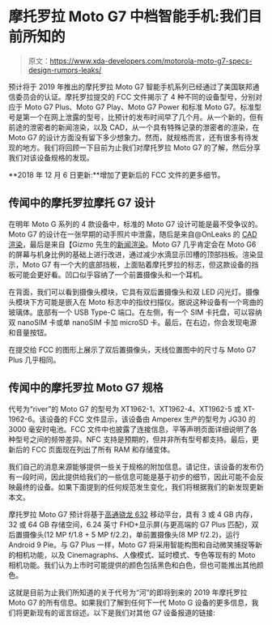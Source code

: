 # 摩托罗拉 Moto G7 中档智能手机:我们目前所知的

> 原文：<https://www.xda-developers.com/motorola-moto-g7-specs-design-rumors-leaks/>

预计将于 2019 年推出的摩托罗拉 Moto G7 智能手机系列已经通过了美国联邦通信委员会的认证。摩托罗拉提交的 FCC 文件揭示了 4 种不同的设备型号，分别对应于 Moto G7 Plus、Moto G7 Play、Moto G7 Power 和标准 Moto G7。标准型号是第一个在网上泄露的型号，比预计的发布时间早了几个月。从一个新的，但有前途的泄密者的新闻渲染，以及 CAD，从一个具有特殊记录的泄密者的渲染，在 Moto G7 的设计方面没有留下多少想象力。然而，就规格而言，还有很多有待发现的地方。我们将回顾一下目前为止我们对摩托罗拉 Moto G7 的了解，然后分享我们对该设备规格的发现。

**2018 年 12 月 6 日更新:**增加了更新后的 FCC 文件的更多细节。

## 传闻中的摩托罗拉摩托 G7 设计

在明年 Moto G 系列的 4 款设备中，标准的 Moto G7 设计可能是最不受争议的。Moto G7 的设计在一张早期的动手照片中泄露，随后是来自@OnLeaks 的 [CAD 渲染](https://www.xda-developers.com/moto-g7-renders-waterdrop-notch/)，最后是来自【Gizmo 先生的[新闻渲染](https://www.xda-developers.com/moto-g7-moto-g7-plus-press-renders/)。Moto G7 几乎肯定会在 Moto G6 的屏幕与机身比例的基础上进行改进，通过减少水滴显示凹槽的顶部挡板。渲染显示，Moto G7 有一个大的底部挡板，上面贴着摩托罗拉的标志，但这款设备的挡板可能会更好看。凹口似乎容纳了一个前置摄像头和一个耳机。

在背面，我们可以看到摄像头模块，它具有双后置摄像头和双 LED 闪光灯。摄像头模块下方可能是嵌入在 Moto 标志中的指纹扫描仪。据说这种设备有一个弯曲的玻璃体。底部有一个 USB Type-C 端口。在左侧，有一个 SIM 卡托盘，可以容纳双 nanoSIM 卡或单 nanoSIM 卡加 microSD 卡。最后，在右边，你会发现电源和音量按钮。

在提交给 FCC 的图形上展示了双后置摄像头，天线位置图中的尺寸与 Moto G7 Plus 几乎相同。

## 传闻中的摩托罗拉 Moto G7 规格

代号为“river”的 Moto G7 的型号为 XT1962-1、XT1962-4、XT1962-5 或 XT-1962-6。该设备的 FCC 文件显示，该设备由 Amperex 生产的型号为 JG30 的 3000 毫安时电池。FCC 文件中也披露了连接信息，平等声明页面详细说明了各种型号之间的频带差异。NFC 支持是预期的，但并非所有型号都支持。最后，更新后的 FCC 页面现在列出了所有 RAM 和存储变体。

我们自己的消息来源能够提供一些关于规格的附加信息。请记住，该设备的发布仍有一段时间，因此提供给我们的一些信息可能是基于初步的细节，因此可能不会反映最终的设备。如果下面提到的任何规范发生变化，我们将根据我们的新发现更新本文。

摩托罗拉 Moto G7 预计将基于[高通骁龙 632](https://www.xda-developers.com/qualcomm-snapdragon-632-439-429-mobile-platforms/) 移动平台，具有 3 或 4 GB 内存，32 或 64 GB 存储空间，6.24 英寸 FHD+显示屏(与更高端的 G7 Plus 匹配)，双后置摄像头(12 MP f/1.8 + 5 MP f/2.2)，单前置摄像头(8 MP f/2.2)，运行 Android 9 Pie。与 G7 Plus 一样，Moto G7 将采用智能构图和自动微笑捕捉等新的相机功能，以及 Cinemagraphs、人像模式、延时模式、专色等现有的 Moto 相机功能。我们认为上市时可能提供的颜色包括黑色和白色，但也可能推出其他颜色。

这就是目前为止我们所知道的关于代号为“河”的即将到来的 2019 年摩托罗拉 Moto G7 的所有信息。如果我们了解到任何下一代 Moto G 设备的更多信息，我们将更新现有的谣言综述。以下是我们对其他 G7 设备报道的链接: